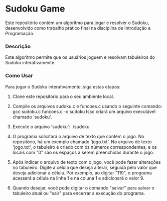 # Sudoku Game
Este repositório contém um algoritmo para jogar e resolver o Sudoku, desenvolvido como trabalho prático final na disciplina de Introdução a Programação.

### Descrição
Este algoritmo permite que os usuários joguem e resolvam tabuleiros do Sudoku interativamente.

### Como Usar
Para jogar o Sudoku interativamente, siga estas etapas:

1. Clone este repositório para o seu ambiente local.

2. Compile os arquivos sudoku.c e funcoes.c usando o seguinte comando:
      gcc sudoku.c funcoes.c -o sudoku
  Isso criará um arquivo executável chamado 'sudoku'.

3. Execute o arquivo 'sudoku':
      ./sudoku

4. O programa solicitará o arquivo de texto que contém o jogo. No repositório, há um exemplo chamado 'jogo.txt'.
No arquivo de texto 'jogo.txt', o tabuleiro é criado com os números correspondentes, e os locais com "0" são os espaços a serem preenchidos durante o jogo.

5. Após indicar o arquivo de texto com o jogo, você pode fazer alterações no tabuleiro. Digite a célula que deseja alterar, seguida pelo valor que deseja adicionar à célula.
Por exemplo, ao digitar "119", o programa acessará a célula na linha 1 e na coluna 1 e adicionará o valor 9.

6. Quando desejar, você pode digitar o comando "salvar" para salvar o tabuleiro atual ou "sair" para encerrar a execução do programa.

